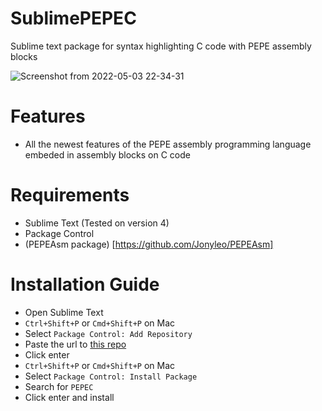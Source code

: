 # SublimePEPEC
Sublime text package for syntax highlighting C code with PEPE assembly blocks

![Screenshot from 2022-05-03 22-34-31](https://user-images.githubusercontent.com/45317302/166570255-f1918a9e-0914-4df9-b097-c08c2f492cb1.png)


# Features
- All the newest features of the PEPE assembly programming language embeded in assembly blocks on C code

# Requirements
- Sublime Text (Tested on version 4)
- Package Control
- (PEPEAsm package) [https://github.com/Jonyleo/PEPEAsm]

# Installation Guide 
- Open Sublime Text
- `Ctrl+Shift+P` or `Cmd+Shift+P` on Mac
- Select `Package Control: Add Repository`
- Paste the url to [this repo](https://github.com/Jonyleo/PEPEC)
- Click enter
- `Ctrl+Shift+P` or `Cmd+Shift+P` on Mac
- Select `Package Control: Install Package`
- Search for `PEPEC`
- Click enter and install
